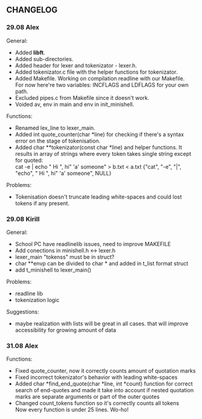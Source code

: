 ## CHANGELOG

### 29.08 Alex
General:
- Added **libft**.
- Added sub-directories.
- Added header for lexer and tokenizator - lexer.h.
- Added tokenizator.c file with the helper functions for tokenizator.
- Added Makefile. Working on compilation readline with our Makefile.  
For now here're two variables: INCFLAGS and LDFLAGS for your own path.
- Excluded pipes.c from Makefile since it doesn't work.
- Voided av, env in main and env in init_minishell.

Functions:
- Renamed lex\_line to lexer\_main.
- Added int	quote_counter(char *line) for checking if there's a syntax error on the stage of tokenisation.
- Added char \*\*tokenizator(const char \*line) and helper functions. It results in array of strings where every token takes single string except for quoted:  
cat -e | echo "  Hi ", hi"     'a' someone" > b.txt  < a.txt
{"cat", "-e", "|", "echo", "  Hi ", hi"     'a' someone", NULL}

Problems:
- Tokenisation doesn't truncate leading white-spaces and could lost tokens if any present.




### 29.08 Kirill

General:
- School PC have readlinelib issues, need to improve MAKEFILE
- Add conections in minishell.h <-> lexer.h
- lexer_main "tokenss" must be in struct?
- char **envp can be divided to char * and added in t_list format struct
- add t_minishell to lexer_main()

Problems:
- readline lib
- tokenization logic

Suggestions:
- maybe realization with lists will be great in all cases. that will improve accessibility for growing amount of data

### 31.08 Alex
Functions:
- Fixed	quote_counter, now it correctly counts amount of quotation marks
- Fixed incorrect tokenizator's behavior with leading white-spaces
- Added char	*find\_end\_quote(char *line, int *count) function for correct search of end-quotes and made it take into account if nested quotation marks are separate arguments or part of the outer quotes
- Changed count\_tokens function so it's correctly counts all tokens  
Now every function is under 25 lines. Wo-ho!

